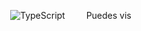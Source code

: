  
  <img style="margin: 30px"  src="https://res.cloudinary.com/dlnc8e8ts/image/upload/v1731728682/CV/apcx9y6qxxk6szlwhmi8.jpg" alt="TypeScript" />
  Puedes vis
